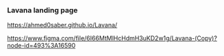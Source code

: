 ### Lavana landing page

https://ahmed0saber.github.io/Lavana/

https://www.figma.com/file/6I66MtMlHcHdmH3uKD2w1g/Lavana-(Copy)?node-id=493%3A16590

